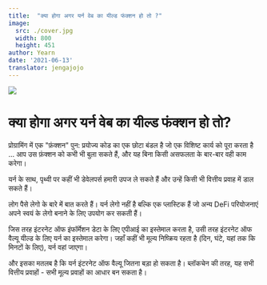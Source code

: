 ```yaml
---
title:  "क्या होगा अगर यर्न वेब का यील्ड फंक्शन हो तो ?"
image:
  src: ./cover.jpg
  width: 800
  height: 451
author: Yearn
date: '2021-06-13'
translator: jengajojo
---
```


![](/_posts/_announcements/yearn-yield-function/yield1.jpg?w=800&h=451)

# क्या होगा अगर यर्न वेब का यील्ड फंक्शन हो तो?

प्रोग्रामिंग में एक "फ़ंक्शन" पुन: प्रयोज्य कोड का एक छोटा बंडल है जो एक विशिष्ट कार्य को पूरा करता है ... आप उस फ़ंक्शन को कभी भी बुला सकते हैं, और यह बिना किसी असफलता के बार-बार वही काम करेगा।

यर्न के साथ, पृथ्वी पर कहीं भी डेवेलपर्स हमारी उपज ले सकते हैं और उन्हें किसी भी वित्तीय प्रवाह में डाल सकते हैं।

लोग पैसे लेगो के बारे में बात करते हैं। यर्न लेगो नहीं है बल्कि एक प्लास्टिक हैं जो अन्य DeFi परियोजनाएं अपने स्वयं के लेगो बनाने के लिए उपयोग कर सकती हैं।

जिस तरह इंटरनेट ऑफ इंफॉर्मेशन डेटा के लिए एपीआई का इस्तेमाल करता है, उसी तरह इंटरनेट ऑफ वैल्यू यील्ड के लिए यर्न का इस्तेमाल करेगा। जहाँ कहीं भी मूल्य निष्क्रिय रहता है (दिन, घंटे, यहां तक कि मिनटों के लिए), यर्न वहां जाएगा।

और इसका मतलब है कि यर्न इंटरनेट ऑफ वैल्यू जितना बड़ा हो सकता है। ब्लॉकचेन की तरह, यह सभी वित्तीय प्रवाहों - सभी मूल्य प्रवाहों का आधार बन सकता है।
